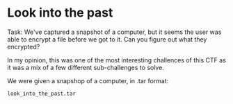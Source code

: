 # Look into the past

Task:
We've captured a snapshot of a computer, but it seems the user was able to encrypt a file before we got to it. Can you figure out what they encrypted?

In my opinion, this was one of the most interesting challences of this CTF as it was a mix of a few different sub-challenges to solve.

We were given a snapshop of a computer, in .tar format:
```bash
look_into_the_past.tar
```

